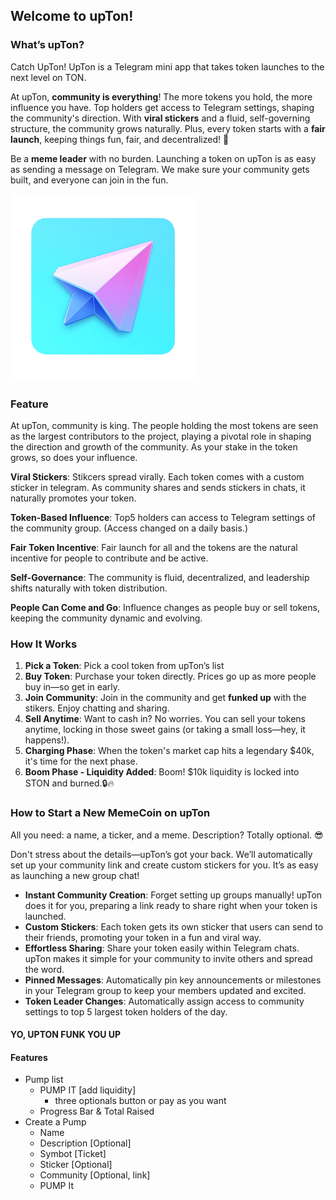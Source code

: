 ## Welcome to upTon! 

### What’s upTon?

Catch UpTon! UpTon is a Telegram mini app that takes token launches to the next level on TON. 

At upTon, **community is everything**! The more tokens you hold, the more influence you have. Top holders get access to Telegram settings, shaping the community's direction. With **viral stickers** and a fluid, self-governing structure, the community grows naturally. Plus, every token starts with a **fair launch**, keeping things fun, fair, and decentralized! 🎉

Be a **meme leader** with no burden. Launching a token on upTon is as easy as sending a message on Telegram. We make sure your community gets built, and everyone can join in the fun.


<img src="./images/logo.png" alt="upTon Logo" width="300"/>

### Feature

At upTon, community is king. The people holding the most tokens are seen as the largest contributors to the project, playing a pivotal role in shaping the direction and growth of the community. As your stake in the token grows, so does your influence.

**Viral Stickers**: Stikcers spread virally. Each token comes with a custom sticker in telegram. As community shares and sends stickers in chats, it naturally promotes your token.

**Token-Based Influence**: Top5 holders can access to Telegram settings of the community group. (Access changed on a daily basis.)

**Fair Token Incentive**: Fair launch for all and the tokens are the natural incentive for people to contribute and be active.

**Self-Governance**: The community is fluid, decentralized, and leadership shifts naturally with token distribution.

**People Can Come and Go**: Influence changes as people buy or sell tokens, keeping the community dynamic and evolving.


   
### How It Works

1. **Pick a Token**: Pick a cool token from upTon’s list
2. **Buy Token**: Purchase your token directly. Prices go up as more people buy in—so get in early.
3. **Join Community**: Join in the community and get **funked up** with the stikers. Enjoy chatting and sharing.
4. **Sell Anytime**: Want to cash in? No worries. You can sell your tokens anytime, locking in those sweet gains (or taking a small loss—hey, it happens!).
5. **Charging Phase**: When the token's market cap hits a legendary $40k, it's time for the next phase.
6. **Boom Phase - Liquidity Added**: Boom! $10k liquidity is locked into STON and burned.🔒🔥


### How to Start a New MemeCoin on upTon

All you need: a name, a ticker, and a meme. Description? Totally optional. 😎

Don't stress about the details—upTon’s got your back. We’ll automatically set up your community link and create custom stickers for you. It’s as easy as launching a new group chat!

- **Instant Community Creation**: Forget setting up groups manually! upTon does it for you, preparing a link ready to share right when your token is launched.
- **Custom Stickers**: Each token gets its own sticker that users can send to their friends, promoting your token in a fun and viral way.
- **Effortless Sharing**: Share your token easily within Telegram chats. upTon makes it simple for your community to invite others and spread the word.
- **Pinned Messages**: Automatically pin key announcements or milestones in your Telegram group to keep your members updated and excited.
- **Token Leader Changes**: Automatically assign access to community settings to top 5 largest token holders of the day.


#### YO, UPTON FUNK YOU UP 


#### Features

* Pump list
   * PUMP IT [add liquidity] 
       * three optionals button or pay as you want
   * Progress Bar & Total Raised
* Create a Pump
   * Name 
   * Description [Optional]
   * Symbot [Ticket]
   * Sticker [Optional]
   * Community [Optional, link]
   * PUMP It

